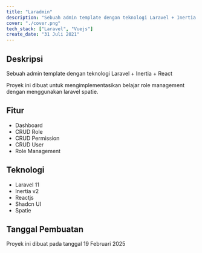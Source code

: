 ```yaml
---
title: "Laradmin"
description: "Sebuah admin template dengan teknologi Laravel + Inertia + React"
cover: "./cover.png"
tech_stack: ["Laravel", "Vuejs"]
create_date: "31 Juli 2021"
---
```


## Deskripsi
Sebuah admin template dengan teknologi Laravel + Inertia + React

Proyek ini dibuat untuk mengimplementasikan belajar role management dengan menggunakan laravel spatie.

## Fitur

- Dashboard
- CRUD Role
- CRUD Permission
- CRUD User
- Role Management

## Teknologi
- Laravel 11
- Inertia v2
- Reactjs
- Shadcn UI
- Spatie

## Tanggal Pembuatan

Proyek ini dibuat pada tanggal 19 Februari 2025